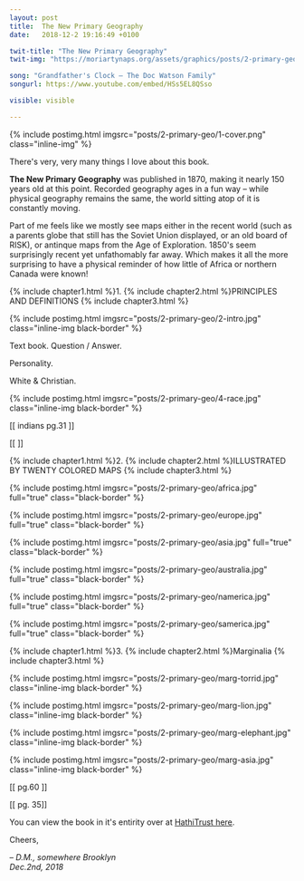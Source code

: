 ```yaml
---
layout: post
title:  The New Primary Geography
date:   2018-12-2 19:16:49 +0100

twit-title: "The New Primary Geography"
twit-img: "https://moriartynaps.org/assets/graphics/posts/2-primary-geo/twi-img.png"

song: "Grandfather's Clock – The Doc Watson Family"
songurl: https://www.youtube.com/embed/HSs5EL8QSso

visible: visible

---
```


{% include postimg.html imgsrc="posts/2-primary-geo/1-cover.png" class="inline-img" %}

There's very, very many things I love about this book.

**The New Primary Geography** was published in 1870, making it nearly 150 years old at this point.  Recorded geography ages in a fun way – while physical geography remains the same, the world sitting atop of it is constantly moving.

Part of me feels like we mostly see maps either in the recent world (such as a parents globe that still has the Soviet Union displayed, or an old board of RISK), or antinque maps from the Age of Exploration. 1850's seem  surprisingly recent yet unfathomably far away. Which makes it all the more surprising to have a physical reminder of how little of Africa or northern Canada were known!

{% include chapter1.html %}1.
{% include chapter2.html %}PRINCIPLES AND DEFINITIONS
{% include chapter3.html %}

{% include postimg.html imgsrc="posts/2-primary-geo/2-intro.jpg" class="inline-img black-border" %}


Text book. Question / Answer.

Personality.

White & Christian.

{% include postimg.html imgsrc="posts/2-primary-geo/4-race.jpg" class="inline-img black-border" %}

[[ indians pg.31 ]]

[[ ]]


{% include chapter1.html %}2.
{% include chapter2.html %}ILLUSTRATED BY TWENTY COLORED MAPS
{% include chapter3.html %}

{% include postimg.html imgsrc="posts/2-primary-geo/africa.jpg" full="true" class="black-border" %}

{% include postimg.html imgsrc="posts/2-primary-geo/europe.jpg" full="true" class="black-border" %}

{% include postimg.html imgsrc="posts/2-primary-geo/asia.jpg" full="true" class="black-border" %}

{% include postimg.html imgsrc="posts/2-primary-geo/australia.jpg" full="true" class="black-border" %}

{% include postimg.html imgsrc="posts/2-primary-geo/namerica.jpg" full="true" class="black-border" %}

{% include postimg.html imgsrc="posts/2-primary-geo/samerica.jpg" full="true" class="black-border" %}


{% include chapter1.html %}3.
{% include chapter2.html %}Marginalia
{% include chapter3.html %}

{% include postimg.html imgsrc="posts/2-primary-geo/marg-torrid.jpg" class="inline-img black-border" %}

{% include postimg.html imgsrc="posts/2-primary-geo/marg-lion.jpg" class="inline-img black-border" %}

{% include postimg.html imgsrc="posts/2-primary-geo/marg-elephant.jpg" class="inline-img black-border" %}

{% include postimg.html imgsrc="posts/2-primary-geo/marg-asia.jpg" class="inline-img black-border" %}


[[ pg.60 ]]

[[ pg. 35]]

You can view the book in it's entirity over at <a href="https://babel.hathitrust.org/cgi/pt?id=pst.000004465812;view=1up;seq=3" target="_blank">HathiTrust here</a>.

Cheers,

<i>– D.M., somewhere Brooklyn<br>
<span class="post-date">Dec.2nd, 2018</span></i>
